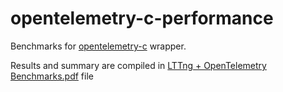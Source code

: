 # opentelemetry-c-performance

Benchmarks for [opentelemetry-c](https://github.com/dorsal-lab/opentelemetry-c) wrapper.

Results and summary are compiled in [LTTng + OpenTelemetry Benchmarks.pdf](LTTng%20%2B%20OpenTelemetry%20Benchmarks.pdf) file
